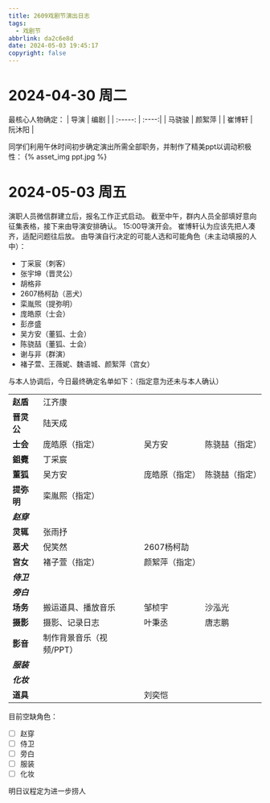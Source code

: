 ```yaml
---
title: 2609戏剧节演出日志
tags:
  - 戏剧节
abbrlink: da2c6e8d
date: 2024-05-03 19:45:17
copyright: false
---
```

# 2024-04-30 周二
最核心人物确定：
| 导演     | 编剧 |
| :-----: | :----:|
| 马骁骏   | 颜絮萍 |
| 崔博轩   | 阮沐阳 |

同学们利用午休时间初步确定演出所需全部职务，并制作了精美ppt以调动积极性：
{% asset_img ppt.jpg %}
# 2024-05-03 周五
演职人员微信群建立后，报名工作正式启动。
截至中午，群内人员全部填好意向征集表格，接下来由导演安排确认。
15:00导演开会。
崔博轩认为应该先把人凑齐，适配问题往后放。
由导演自行决定的可能人选和可能角色（未主动填报的人中）：
* 丁采宸（刺客）
* 张宇坤（晋灵公）
* 胡格非
* 2607杨柯劼（恶犬）
* 栾胤煕（提弥明）
* 庞皓原（士会）
* 彭彦盛
* 吴方安（董狐、士会）
* 陈骁喆（董狐、士会）
* 谢与非（群演）
* 褚子萱、王薇妮、魏语城、颜絮萍（宫女）
  
与本人协调后，今日最终确定名单如下：（指定意为还未与本人确认）

|  |  |  |  |
|---|---|---|---|
| **赵盾** | 江齐康 |
| **晋灵公** | 陆天成 |
| **士会** | 庞皓原（指定） | 吴方安 | 陈骁喆（指定） |  
| **鉏麑** | 丁采宸 |  
| **董狐** | 吴方安 | 庞皓原（指定） | 陈骁喆（指定） |  
| **提弥明** | 栾胤熙（指定） | 
| ***赵穿*** |
| **灵辄** | 张雨抒 |  
| **恶犬** | 倪笑然 | 2607杨柯劼 |  
| **宫女** | 褚子萱（指定） | 颜絮萍（指定） | 
| ***侍卫*** |  
| ***旁白*** | 
| **场务** | 搬运道具、播放音乐 | 邹桢宇 | 沙泓光 | 
| **摄影** | 摄影、记录日志 | 叶秉丞 | 唐志鹏 |
| **影音** | 制作背景音乐（视频/PPT） |
| ***服装*** | 
| ***化妆*** | 
| **道具** |  | 刘奕恺 |  
 
目前空缺角色：
- [ ] 赵穿
- [ ] 侍卫
- [ ] 旁白
- [ ] 服装
- [ ] 化妆

明日议程定为进一步捞人
